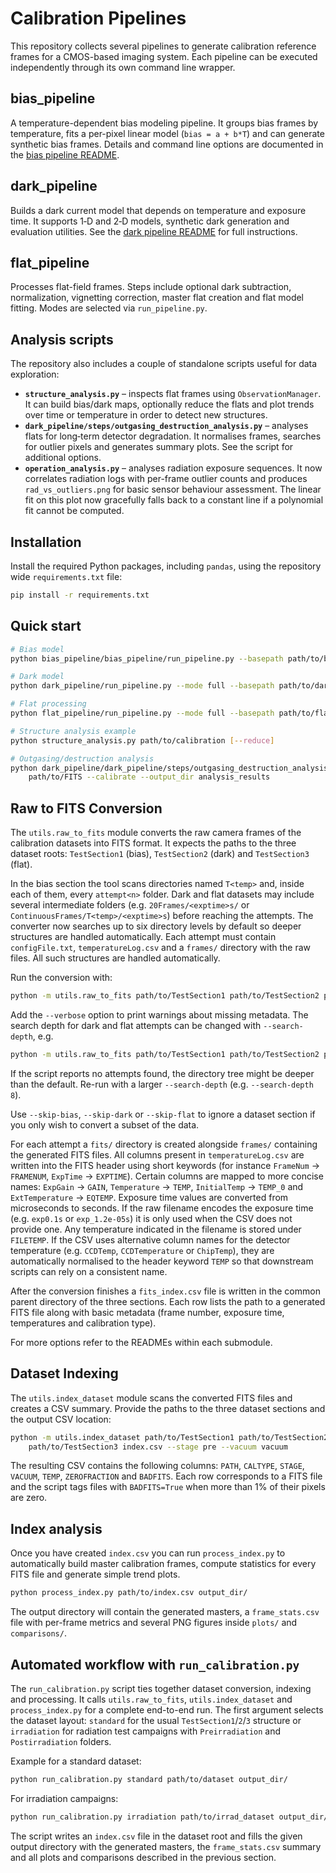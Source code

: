 # Calibration Pipelines

This repository collects several pipelines to generate calibration reference frames for a CMOS-based imaging system. Each pipeline can be executed independently through its own command line wrapper.

## bias_pipeline
A temperature-dependent bias modeling pipeline. It groups bias frames by temperature, fits a per-pixel linear model (`bias = a + b*T`) and can generate synthetic bias frames. Details and command line options are documented in the [bias pipeline README](bias_pipeline/bias_pipeline/README.md).

## dark_pipeline
Builds a dark current model that depends on temperature and exposure time. It supports 1‑D and 2‑D models, synthetic dark generation and evaluation utilities. See the [dark pipeline README](dark_pipeline/README.md) for full instructions.

## flat_pipeline
Processes flat-field frames. Steps include optional dark subtraction, normalization, vignetting correction, master flat creation and flat model fitting. Modes are selected via `run_pipeline.py`.

## Analysis scripts
The repository also includes a couple of standalone scripts useful for data exploration:

- **`structure_analysis.py`** – inspects flat frames using `ObservationManager`.
  It can build bias/dark maps, optionally reduce the flats and plot trends over
  time or temperature in order to detect new structures.
- **`dark_pipeline/steps/outgasing_destruction_analysis.py`** – analyses flats
  for long‑term detector degradation. It normalises frames, searches for outlier
  pixels and generates summary plots. See the script for additional options.
- **`operation_analysis.py`** – analyses radiation exposure sequences. It now
  correlates radiation logs with per-frame outlier counts and produces
  `rad_vs_outliers.png` for basic sensor behaviour assessment. The
  linear fit on this plot now gracefully falls back to a constant line
  if a polynomial fit cannot be computed.

## Installation

Install the required Python packages, including `pandas`, using the repository wide `requirements.txt` file:

```bash
pip install -r requirements.txt
```

## Quick start
```bash
# Bias model
python bias_pipeline/bias_pipeline/run_pipeline.py --basepath path/to/bias --output-dir bias_results

# Dark model
python dark_pipeline/run_pipeline.py --mode full --basepath path/to/darks --output_dir dark_results

# Flat processing
python flat_pipeline/run_pipeline.py --mode full --basepath path/to/flats --output-dir flat_results

# Structure analysis example
python structure_analysis.py path/to/calibration [--reduce]

# Outgasing/destruction analysis
python dark_pipeline/dark_pipeline/steps/outgasing_destruction_analysis.py \
    path/to/FITS --calibrate --output_dir analysis_results
```

## Raw to FITS Conversion

The `utils.raw_to_fits` module converts the raw camera frames of the calibration
datasets into FITS format. It expects the paths to the three dataset roots:
`TestSection1` (bias), `TestSection2` (dark) and `TestSection3` (flat).

In the bias section the tool scans directories named `T<temp>` and, inside each
of them, every `attempt<n>` folder.  Dark and flat datasets may include several
intermediate folders (e.g. `20Frames/<exptime>s/` or
`ContinuousFrames/T<temp>/<exptime>s`) before reaching the attempts.  The
converter now searches up to six directory levels by default so deeper
structures are handled automatically.  Each attempt must contain
`configFile.txt`, `temperatureLog.csv` and a `frames/` directory with the raw
files.  All such structures are handled automatically.


Run the conversion with:

```bash
python -m utils.raw_to_fits path/to/TestSection1 path/to/TestSection2 path/to/TestSection3
```

Add the `--verbose` option to print warnings about missing metadata.  The search
depth for dark and flat attempts can be changed with `--search-depth`, e.g.

```bash
python -m utils.raw_to_fits path/to/TestSection1 path/to/TestSection2 path/to/TestSection3 --verbose --search-depth 6
```

If the script reports no attempts found, the directory tree might be deeper than the default.
Re-run with a larger `--search-depth` (e.g. `--search-depth 8`).

Use `--skip-bias`, `--skip-dark` or `--skip-flat` to ignore a dataset section if
you only wish to convert a subset of the data.

For each attempt a `fits/` directory is created alongside `frames/` containing
the generated FITS files. All columns present in `temperatureLog.csv` are
written into the FITS header using short keywords (for instance
`FrameNum` → `FRAMENUM`, `ExpTime` → `EXPTIME`).  Certain columns are mapped
to more concise names: `ExpGain` → `GAIN`, `Temperature` → `TEMP`,
`InitialTemp` → `TEMP_0` and `ExtTemperature` → `EQTEMP`. Exposure time values are
converted from microseconds to seconds.  If the raw filename encodes the
exposure time (e.g. `exp0.1s` or `exp_1.2e-05s`) it is only used when the CSV
does not provide one. Any temperature indicated in the filename is stored under
`FILETEMP`.
If the CSV uses alternative column names for the detector temperature (e.g.
`CCDTemp`, `CCDTemperature` or `ChipTemp`), they are automatically normalised to
the header keyword `TEMP` so that downstream scripts can rely on a consistent
name.

After the conversion finishes a `fits_index.csv` file is written in the common
parent directory of the three sections. Each row lists the path to a generated
FITS file along with basic metadata (frame number, exposure time, temperatures
and calibration type).



For more options refer to the READMEs within each submodule.



## Dataset Indexing

The `utils.index_dataset` module scans the converted FITS files and creates a CSV
summary. Provide the paths to the three dataset sections and the output CSV
location:

```bash
python -m utils.index_dataset path/to/TestSection1 path/to/TestSection2 \
    path/to/TestSection3 index.csv --stage pre --vacuum vacuum
```

The resulting CSV contains the following columns:
`PATH`, `CALTYPE`, `STAGE`, `VACUUM`, `TEMP`, `ZEROFRACTION` and `BADFITS`.
Each row corresponds to a FITS file and the script tags files with
`BADFITS=True` when more than 1% of their pixels are zero.

## Index analysis

Once you have created ``index.csv`` you can run ``process_index.py`` to
automatically build master calibration frames, compute statistics for every
FITS file and generate simple trend plots.

```bash
python process_index.py path/to/index.csv output_dir/
```

The output directory will contain the generated masters, a ``frame_stats.csv``
file with per-frame metrics and several PNG figures inside ``plots/`` and
``comparisons/``.

## Automated workflow with ``run_calibration.py``

The ``run_calibration.py`` script ties together dataset conversion,
indexing and processing.  It calls ``utils.raw_to_fits``,
``utils.index_dataset`` and ``process_index.py`` for a complete
end-to-end run.  The first argument selects the dataset layout:
``standard`` for the usual ``TestSection1``/``2``/``3`` structure or
``irradiation`` for radiation test campaigns with ``Preirradiation``
and ``Postirradiation`` folders.

Example for a standard dataset:

```bash
python run_calibration.py standard path/to/dataset output_dir/
```

For irradiation campaigns:

```bash
python run_calibration.py irradiation path/to/irrad_dataset output_dir/
```

The script writes an ``index.csv`` file in the dataset root and fills the
given output directory with the generated masters, the
``frame_stats.csv`` summary and all plots and comparisons described in the
previous section.
